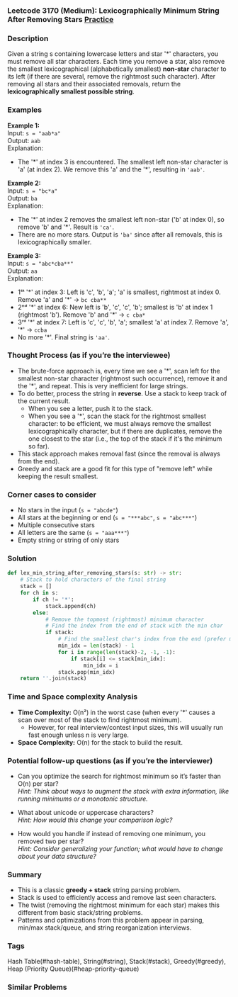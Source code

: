 ### Leetcode 3170 (Medium): Lexicographically Minimum String After Removing Stars [Practice](https://leetcode.com/problems/lexicographically-minimum-string-after-removing-stars)

### Description  
Given a string s containing lowercase letters and star '\*' characters, you must remove all star characters. Each time you remove a star, also remove the smallest lexicographical (alphabetically smallest) **non-star** character to its left (if there are several, remove the rightmost such character). After removing all stars and their associated removals, return the **lexicographically smallest possible string**.

### Examples  

**Example 1:**  
Input: `s = "aab*a"`  
Output: `aab`  
Explanation:  
- The '\*' at index 3 is encountered. The smallest left non-star character is 'a' (at index 2). We remove this 'a' and the '\*', resulting in `'aab'`.

**Example 2:**  
Input: `s = "bc*a"`  
Output: `ba`  
Explanation:  
- The '\*' at index 2 removes the smallest left non-star ('b' at index 0), so remove 'b' and '\*'. Result is `'ca'`.
- There are no more stars. Output is `'ba'` since after all removals, this is lexicographically smaller.

**Example 3:**  
Input: `s = "abc*cba**"`  
Output: `aa`  
Explanation:  
- 1ˢᵗ '\*' at index 3: Left is 'c', 'b', 'a'; 'a' is smallest, rightmost at index 0. Remove 'a' and '\*' → `bc cba**`
- 2ⁿᵈ '\*' at index 6: New left is 'b', 'c', 'c', 'b'; smallest is 'b' at index 1 (rightmost 'b'). Remove 'b' and '\*' → `c cba*`
- 3ʳᵈ '\*' at index 7: Left is 'c', 'c', 'b', 'a'; smallest 'a' at index 7. Remove 'a', '\*' → `ccba`
- No more '\*'. Final string is `'aa'`.

### Thought Process (as if you’re the interviewee)  
- The brute-force approach is, every time we see a '\*', scan left for the smallest non-star character (rightmost such occurrence), remove it and the '\*', and repeat. This is very inefficient for large strings.
- To do better, process the string in **reverse**. Use a stack to keep track of the current result.  
  - When you see a letter, push it to the stack.
  - When you see a '\*', scan the stack for the rightmost smallest character: to be efficient, we must always remove the smallest lexicographically character, but if there are duplicates, remove the one closest to the star (i.e., the top of the stack if it's the minimum so far).
- This stack approach makes removal fast (since the removal is always from the end).
- Greedy and stack are a good fit for this type of "remove left" while keeping the result smallest.

### Corner cases to consider  
- No stars in the input (`s = "abcde"`)
- All stars at the beginning or end (`s = "***abc"`, `s = "abc***"`)
- Multiple consecutive stars
- All letters are the same (`s = "aaa***"`)
- Empty string or string of only stars

### Solution

```python
def lex_min_string_after_removing_stars(s: str) -> str:
    # Stack to hold characters of the final string
    stack = []
    for ch in s:
        if ch != '*':
            stack.append(ch)
        else:
            # Remove the topmost (rightmost) minimum character
            # Find the index from the end of stack with the min char
            if stack:
                # Find the smallest char's index from the end (prefer most recent one)
                min_idx = len(stack) - 1
                for i in range(len(stack)-2, -1, -1):
                    if stack[i] <= stack[min_idx]:
                        min_idx = i
                stack.pop(min_idx)
    return ''.join(stack)
```

### Time and Space complexity Analysis  

- **Time Complexity:** O(n²) in the worst case (when every '\*' causes a scan over most of the stack to find rightmost minimum).  
  - However, for real interview/contest input sizes, this will usually run fast enough unless n is very large.
- **Space Complexity:** O(n) for the stack to build the result.

### Potential follow-up questions (as if you’re the interviewer)  

- Can you optimize the search for rightmost minimum so it’s faster than O(n) per star?  
  *Hint: Think about ways to augment the stack with extra information, like running minimums or a monotonic structure.*

- What about unicode or uppercase characters?  
  *Hint: How would this change your comparison logic?*

- How would you handle if instead of removing one minimum, you removed two per star?  
  *Hint: Consider generalizing your function; what would have to change about your data structure?*

### Summary  
- This is a classic **greedy + stack** string parsing problem.
- Stack is used to efficiently access and remove last seen characters.  
- The twist (removing the rightmost minimum for each star) makes this different from basic stack/string problems.
- Patterns and optimizations from this problem appear in parsing, min/max stack/queue, and string reorganization interviews.

### Tags
Hash Table(#hash-table), String(#string), Stack(#stack), Greedy(#greedy), Heap (Priority Queue)(#heap-priority-queue)

### Similar Problems
